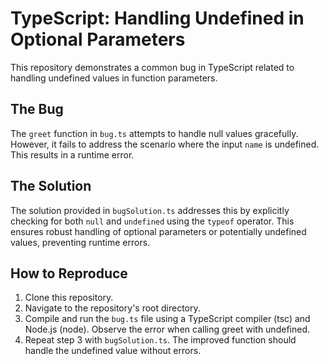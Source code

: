 # TypeScript: Handling Undefined in Optional Parameters

This repository demonstrates a common bug in TypeScript related to handling undefined values in function parameters.

## The Bug
The `greet` function in `bug.ts` attempts to handle null values gracefully. However, it fails to address the scenario where the input `name` is undefined. This results in a runtime error. 

## The Solution
The solution provided in `bugSolution.ts` addresses this by explicitly checking for both `null` and `undefined` using the `typeof` operator. This ensures robust handling of optional parameters or potentially undefined values, preventing runtime errors.

## How to Reproduce
1. Clone this repository.
2. Navigate to the repository's root directory.
3. Compile and run the `bug.ts` file using a TypeScript compiler (tsc) and Node.js (node). Observe the error when calling greet with undefined.
4. Repeat step 3 with `bugSolution.ts`. The improved function should handle the undefined value without errors.